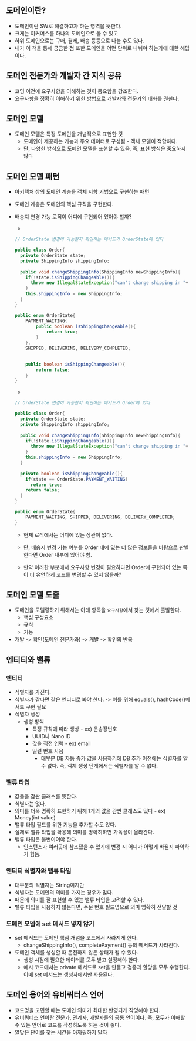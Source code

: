 ## 도메인이란?

- 도메인이란 SW로 해결하고자 하는 영역을 뜻한다.
- 크게는 이커머스를 하나의 도메인으로 볼 수 있고
- 하위 도메인으로는 구매, 결제, 배송 등등으로 나눌 수도 있다.
- 내가 이 책을 통해 궁금한 점 또한 도메인을 어떤 단위로 나눠야 하는가에 대한 해답이다.



## 도메인 전문가와 개발자 간 지식 공유

- 코딩 이전에 요구사항을 이해하는 것이 중요함을 강조한다.
- 요구사항을 정확히 이해하기 위한 방법으로 개발자와 전문가의 대화를 권한다.



## 도메인 모델

- 도메인 모델은 특정 도메인을 개념적으로 표현한 것
  - 도메인이 제공하는 기능과 주요 데이터로 구성됨 - 객체 모델이 적합하다.
  - 단, 다양한 방식으로 도메인 모델을 표현할 수 있음. 즉, 표현 방식은 중요하지 않다



## 도메인 모델 패턴

- 아키텍처 상의 도메인 계층을 객체 지향 기법으로 구현하는 패턴

- 도메인 계층은 도메인의 핵심 규칙을 구현한다.

- 배송지 변경 가능 로직이 어디에 구현되어 있어야 할까?

  - 

    ```java
    // OrderState 변경이 가능한지 확인하는 메서드가 OrderState에 있다
    
    public class Order{
      private OrderState state;
      private ShippingInfo shippingInfo;
      
      public void changeShippingInfo(ShippingInfo newShippingInfo){
        if(!state.isShippingChangeable()){
          throw new IllegalStateException("can't change shipping in "+ state);
        }
        this.shippingInfo = new ShippingInfo;
      }
    }
    
    public enum OrderState{
        PAYMENT_WAITING{
            public boolean isShippingChangeable(){
                return true;
            }
        },
        SHIPPED, DELIVERING, DELIVERY_COMPLETED;
    
        
        public boolean isShippingChangeable(){
            return false;
        }
    }
    ```

  - 

    ```java
    // OrderState 변경이 가능한지 확인하는 메서드가 Order에 있다
    
    public class Order{
      private OrderState state;
      private ShippingInfo shippingInfo;
      
      public void changeShippingInfo(ShippingInfo newShippingInfo){
        if(!state.isShippingChangeable()){
          throw new IllegalStateException("can't change shipping in "+ state);
        }
        this.shippingInfo = new ShippingInfo;
      }
      
      private boolean isShippingChangeable(){
        if(state == OrderState.PAYMENT_WAITING)
          return true;
        return false;
      }
    }
    
    public enum OrderState{
        PAYMENT_WAITING, SHIPPED, DELIVERING, DELIVERY_COMPLETED;
    }
    ```

  - 현재 로직에서는 어디에 있든 상관이 없다.

  - 단, 배송지 변경 가능 여부를 Order 내에 있는 더 많은 정보들을 바탕으로 판별한다면 Order 내부에 있어야 함.

  - 만약 이러한 부분에서 요구사항 변경이 필요하다면 Order에 구현되어 있는 쪽이 더 유연하게 코드를 변경할 수 있지 않을까?



## 도메인 모델 도출

- 도메인을 모델링하기 위해서는 아래 항목을 `요구사항`에서 찾는 것에서 출발한다.
  - 핵심 구성요소
  - 규칙
  - 기능
- 개발 -> 확인(도메인 전문가와) -> 개발 -> 확인의 반복



## 엔티티와 밸류

### 엔티티

- 식별자를 가진다.
- 식별자가 같다면 같은 엔티티로 봐야 한다. -> 이를 위해 equals(), hashCode()메서드 구현 필요
- 식별자 생성
  - 생성 방식
    - 특정 규칙에 따라 생상 - ex) 운송장번호
    - UUID나 Nano ID
    - 값을 직접 입력 - ex) email
    - 일련 번호 사용 
      - 대부분 DB 자동 증가 값을 사용하기에 DB 추가 이전에는 식별자를 알 수 없다. 즉, 객체 생성 단계에서는 식별자를 알 수 없다.

### 밸류 타입

- 값들을 감싼 클래스를 뜻한다.
- 식별자는 없다.
- 의미를 더욱 명확히 표현하기 위해 1개의 값을 감싼 클래스도 있다 - ex) Money(int value)
- 밸류 타입 필드를 위한 기능을 추가할 수도 있다.
- 실제로 밸류 타입을 확용해 의미를 명확히하면 가독성이 올라간다.
- 밸류 타입은 불변이어야 한다.
  - 인스턴스가 여러곳에 참조됐을 수 있기에 변경 시 어디가 어떻게 바뀔지 파악하기 힘듬.



### 엔티티 식별자와 밸류 타입

- 대부분의 식별자는 String이지만
- 식별자는 도메인의 의미를 가지는 경우가 많다.
- 때문에 의미를 잘 표현할 수 있는 밸류 타입을 고려할 수 있다.
- 밸류 타입을 사용하지 않는다면, 주문 번호 필드명으로 의미 명확히 전달할 것



### 도메인 모델에 set 메서드 넣지 않기

- set 메서드는 도메인 핵심 개념을 코드에서 사라지게 한다.
  - changeShippingInfo(), completePayment() 등의 메서드가 사라진다.
- 도메인 객체를 생성할 때 온전하지 않은 상태가 될 수 있다.
  - 생성 시점에 필요한 데이터를 모두 받고 설정해야 한다.
  - 예시 코드에서는 private 메서드로 set을 만들고 검증과 할당을 모두 수행한다. 이때 set 메서드는 생성자에서만 사용된다.





## 도메인 용어와 유비쿼터스 언어

- 코드명을 고민할 때는 도메인 의미가 최대한 반영되게 작명해야 한다.
- 유비쿼터스 언어란 전문가, 관계자, 개발자들의 공통 언어이다. 즉, 모두가 이해할 수 있는 언어로 코드를 작성하도록 하는 것이 좋다.
- 알맞은 단어를 찾는 시간을 아까워하지 말자

